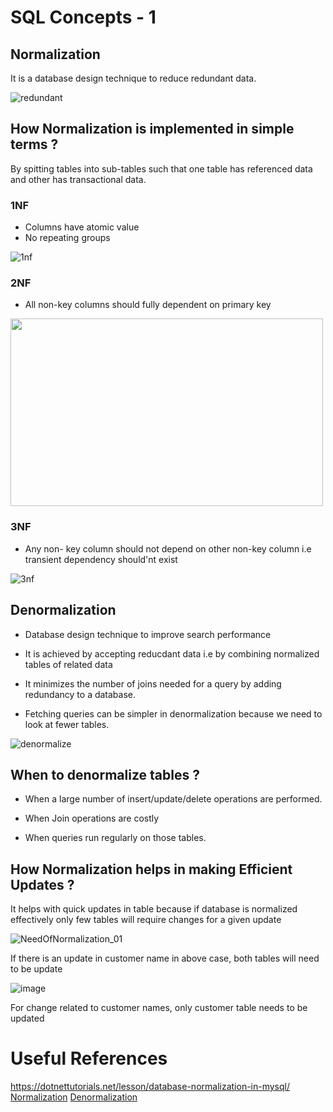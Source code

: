 # SQL Concepts - 1 

## Normalization

It is a database design technique to reduce redundant data.

![redundant](https://github.com/pragyagupta333/SQL_Concepts/assets/125549428/15f30d6c-2cda-4252-92f8-6c6009f66c35)


## How Normalization is implemented in simple terms ?
By spitting tables into sub-tables such that one table has referenced data and other has transactional data.

### 1NF 
- Columns have atomic value 
- No repeating groups

![1nf](https://github.com/pragyagupta333/SQL_Concepts/assets/125549428/350c894f-a0f5-4d02-9a9b-c77ec479bea6)



### 2NF
- All non-key columns should fully dependent on primary key

<img src="https://github.com/pragyagupta333/SQL_Concepts/assets/125549428/5e4e87ec-184a-4991-a175-642363d4a306" height= "300" width = "500"></img>

### 3NF
- Any non- key column should not depend on other non-key column i.e transient dependency should'nt exist

![3nf](https://github.com/pragyagupta333/SQL_Concepts/assets/125549428/b14da4c5-ffac-4186-b499-ea42af4e2736)


## Denormalization
- Database design technique to improve search performance 

- It is achieved by accepting reducdant data i.e by combining normalized tables of related data 

- It minimizes the number of joins needed for a query by adding redundancy to a database.

- Fetching queries can be simpler in denormalization because we need to look at fewer tables.

![denormalize](https://github.com/pragyagupta333/SQL_Concepts/assets/125549428/85d26855-e814-452b-a500-afa67d66ddc2)


## When to denormalize tables ?
- When a large number of insert/update/delete operations are performed.

- When Join operations are costly

- When queries run regularly on those tables.


## How Normalization helps in making Efficient Updates ?
It helps with quick updates in table because if database is normalized effectively only few tables will require changes for a given update

![NeedOfNormalization_01](https://github.com/pragyagupta333/SQL_Concepts/assets/125549428/5aa464c3-31b3-40cc-833f-329914ea1e7e)

If there is an update in customer name in above case, both tables will need to be update

![image](https://github.com/pragyagupta333/SQL_Concepts/assets/125549428/7a280837-71ab-47bf-a26f-aea9a552f0c3)

For change related to customer names, only customer table needs to be updated

# Useful References

https://dotnettutorials.net/lesson/database-normalization-in-mysql/
[Normalization](https://www.youtube.com/watch?v=SEdAF8mSKS4&t=482s)
[Denormalization](https://www.google.com/url?sa=i&url=https%3A%2F%2Fwww.youtube.com%2Fwatch%3Fv%3DvRqzFBTgGJA&psig=AOvVaw2QgTHwUn6VG183yEQpPCjD&ust=1685495910508000&source=images&cd=vfe&ved=0CBMQjhxqFwoTCMCGztvvm_8CFQAAAAAdAAAAABBF)
